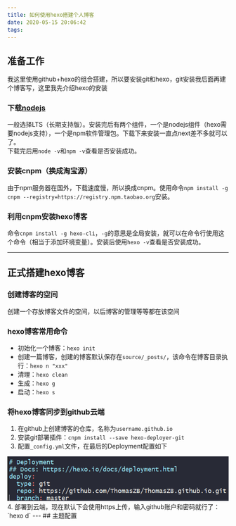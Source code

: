 ```yaml
---
title: 如何使用hexo搭建个人博客
date: 2020-05-15 20:06:42
tags:
---
```


## 准备工作
我这里使用github+hexo的组合搭建，所以要安装git和hexo，git安装我后面再建个博客写，这里我先介绍hexo的安装
### 下载[nodejs](https://nodejs.org/en/)
一般选择LTS（长期支持版）。安装完后有两个组件，一个是nodejs组件（hexo需要nodejs支持），一个是npm软件管理包。下载下来安装一直点next差不多就可以了。  
下载完后用`node -v`和`npm -v`查看是否安装成功。
### 安装cnpm（换成淘宝源）
由于npm服务器在国外，下载速度慢，所以换成cnpm。使用命令`npm install -g cnpm --registry=https://registry.npm.taobao.org`安装。
### 利用cnpm安装hexo博客
命令`cnpm install -g hexo-cli`，`-g`的意思是全局安装，就可以在命令行使用这个命令（相当于添加环境变量）。安装后使用`hexo -v`查看是否安装成功。

---
## 正式搭建hexo博客
### 创建博客的空间
创建一个存放博客文件的空间，以后博客的管理等等都在该空间
### hexo博客常用命令
* 初始化一个博客：`hexo init`
* 创建一篇博客，创建的博客默认保存在`source/_posts/`，该命令在博客目录执行：`hexo n "xxx"`
* 清理：`hexo clean`
* 生成：`hexo g`
* 启动：`hexo s`

### 将hexo博客同步到github云端
1. 在github上创建博客的仓库，名称为`username.github.io`
2. 安装git部署插件：`cnpm install --save hexo-deployer-git`
3.  配置`_config.yml`文件，在最后的Deployment配置如下  
<div align=left><img src ="https://raw.githubusercontent.com/ThomasZB/picture/master/deployment_set.png"/></div>
4. 部署到云端，现在默认下会使用https上传，输入github账户和密码就行了：`hexo d`
---
## 主题配置